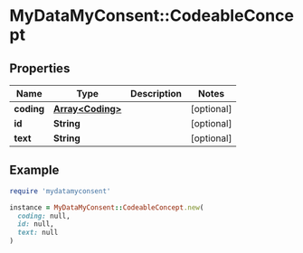 # MyDataMyConsent::CodeableConcept

## Properties

| Name | Type | Description | Notes |
| ---- | ---- | ----------- | ----- |
| **coding** | [**Array&lt;Coding&gt;**](Coding.md) |  | [optional] |
| **id** | **String** |  | [optional] |
| **text** | **String** |  | [optional] |

## Example

```ruby
require 'mydatamyconsent'

instance = MyDataMyConsent::CodeableConcept.new(
  coding: null,
  id: null,
  text: null
)
```

